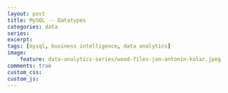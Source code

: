 ```yaml
---
layout: post
title: MySQL -- Datatypes
categories: data
series: 
excerpt:
tags: [mysql, business intelligence, data analytics]
image: 
    feature: data-analytics-series/wood-files-jan-antonin-kolar.jpeg
comments: true
custom_css:
custom_js: 
---
```

